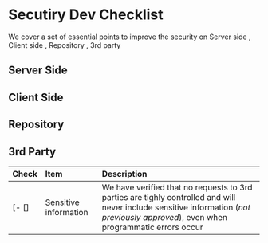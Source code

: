 # Secutiry Dev Checklist
We cover a set of essential points to improve the security on Server side , Client side , Repository , 3rd party 
## Server Side
## Client Side
## Repository
## 3rd Party
| Check|Item | Description| 
| -------------- | :--------- |:--------- |
|[- []|Sensitive information|We have verified that no requests to 3rd parties are tighly controlled and will never include sensitive information (*not previously approved*), even when programmatic errors occur|